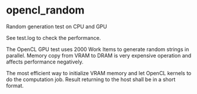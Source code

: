 # opencl_random
Random generation test on CPU and GPU

See test.log to check the performance.

The OpenCL GPU test uses 2000 Work Items to generate random strings in parallel.
Memory copy from VRAM to DRAM is very expensive operation and affects performance negatively.

The most efficient way to initialize VRAM memory and let OpenCL kernels to do the computation job.
Result returning to the host shall be in a short format.
